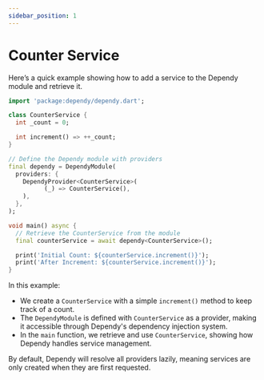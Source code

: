 ```yaml
---
sidebar_position: 1
---
```


# Counter Service

Here’s a quick example showing how to add a service to the Dependy module and retrieve it.

```dart
import 'package:dependy/dependy.dart';

class CounterService {
  int _count = 0;

  int increment() => ++_count;
}

// Define the Dependy module with providers
final dependy = DependyModule(
  providers: {
    DependyProvider<CounterService>(
          (_) => CounterService(),
    ),
  },
);

void main() async {
  // Retrieve the CounterService from the module
  final counterService = await dependy<CounterService>();

  print('Initial Count: ${counterService.increment()}');
  print('After Increment: ${counterService.increment()}');
}
```

In this example:

- We create a `CounterService` with a simple `increment()` method to keep track of a count.
- The `DependyModule` is defined with `CounterService` as a provider, making it accessible through Dependy's dependency
  injection system.
- In the `main` function, we retrieve and use `CounterService`, showing how Dependy handles service management.

By default, Dependy will resolve all providers lazily, meaning services are only created when they are first requested.
